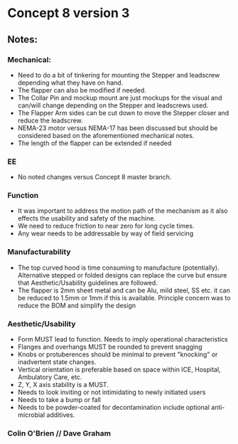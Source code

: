# Concept 8 version 3

## Notes:
### Mechanical:
- Need to do a bit of tinkering for mounting the Stepper and leadscrew depending what they have on hand. 
- The flapper can also be modified if needed.
- The Collar Pin and mockup mount are just mockups for the visual and can/will change depending on the Stepper and leadscrews used. 
- The Flapper Arm sides can be cut down to move the Stepper closer and reduce the leadscrew.
- NEMA-23 motor versus NEMA-17 has been discussed but should be considered based on the aforementioned mechanical notes.
- The length of the flapper can be extended if needed

### EE

- No noted changes versus Concept 8 master branch.

### Function

- It was important to address the motion path of the mechanism as it also effects the usability and safety of the machine.
- We need to reduce friction to near zero for long cycle times.
- Any wear needs to be addressable by way of field servicing

### Manufacturability

-  The top curved hood is time consuming to manufacture (potentially).  Alternative stepped or folded designs can replace the curve but ensure that Aesthetic/Usability guidelines are followed.
- The flapper is 2mm sheet metal and can be Alu, mild steel, SS etc. it can be reduced to 1.5mm or 1mm if this is available. Principle concern was to reduce the BOM and simplify the design

### Aesthetic/Usability

- Form MUST lead to function.  Needs to imply operational characteristics
- Flanges and overhangs MUST be rounded to prevent snagging
- Knobs or protuberences should be minimal to prevent "knocking" or inadvertent state changes.
- Vertical orientation is preferable based on space within ICE, Hospital, Ambulatory Care, etc.
- Z, Y, X axis stability is a MUST.
- Needs to look inviting or not intimidating to newly initiated users
- Needs to take a bump or fall
- Needs to be powder-coated for decontamination include optional anti-microbial additives.

### Colin O'Brien // Dave Graham